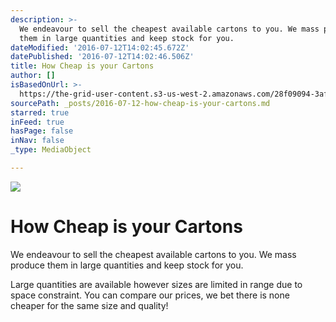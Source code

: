 ```yaml
---
description: >-
  We endeavour to sell the cheapest available cartons to you. We mass produce
  them in large quantities and keep stock for you.
dateModified: '2016-07-12T14:02:45.672Z'
datePublished: '2016-07-12T14:02:46.506Z'
title: How Cheap is your Cartons
author: []
isBasedOnUrl: >-
  https://the-grid-user-content.s3-us-west-2.amazonaws.com/28f09094-3af3-4659-a9f7-52d7e30e3415.jpg
sourcePath: _posts/2016-07-12-how-cheap-is-your-cartons.md
starred: true
inFeed: true
hasPage: false
inNav: false
_type: MediaObject

---
```

![](https://the-grid-user-content.s3-us-west-2.amazonaws.com/28f09094-3af3-4659-a9f7-52d7e30e3415.jpg)

# How Cheap is your Cartons

We endeavour to sell the cheapest available cartons to you. We mass produce them in large quantities and keep stock for you.

Large quantities are available however sizes are limited in range due to space constraint. You can compare our prices, we bet there is none cheaper for the same size and quality!